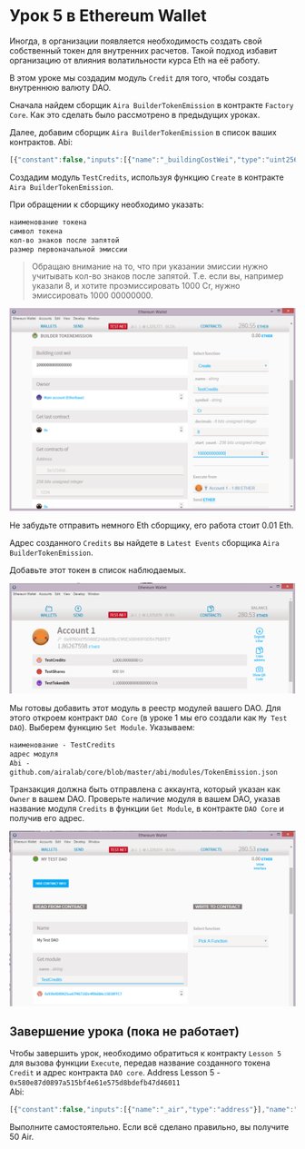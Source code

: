 # Урок 5 в Ethereum Wallet

Иногда, в организации появляется необходимость создать свой собственный токен для внутренних расчетов. Такой подход избавит организацию от влияния волатильности курса Eth на её работу.

В этом уроке мы создадим модуль `Credit` для того, чтобы создать внутреннюю валюту DAO.

Сначала найдем сборщик `Aira BuilderTokenEmission` в контракте `Factory Core`. Как это сделать было рассмотрено в предыдущих уроках.

Далее, добавим сборщик `Aira BuilderTokenEmission` в список ваших контрактов.
Abi:
```js
[{"constant":false,"inputs":[{"name":"_buildingCostWei","type":"uint256"}],"name":"setCost","outputs":[],"type":"function"},{"constant":false,"inputs":[{"name":"_owner","type":"address"}],"name":"delegate","outputs":[],"type":"function"},{"constant":true,"inputs":[],"name":"buildingCostWei","outputs":[{"name":"","type":"uint256"}],"type":"function"},{"constant":false,"inputs":[{"name":"_proposal","type":"address"}],"name":"setProposal","outputs":[],"type":"function"},{"constant":false,"inputs":[{"name":"_name","type":"string"},{"name":"_symbol","type":"string"},{"name":"_decimals","type":"uint8"},{"name":"_start_count","type":"uint256"}],"name":"create","outputs":[{"name":"","type":"address"}],"type":"function"},{"constant":true,"inputs":[],"name":"owner","outputs":[{"name":"","type":"address"}],"type":"function"},{"constant":false,"inputs":[{"name":"_cashflow","type":"address"}],"name":"setCashflow","outputs":[],"type":"function"},{"constant":true,"inputs":[],"name":"getLastContract","outputs":[{"name":"","type":"address"}],"type":"function"},{"constant":true,"inputs":[{"name":"","type":"address"},{"name":"","type":"uint256"}],"name":"getContractsOf","outputs":[{"name":"","type":"address"}],"type":"function"},{"inputs":[{"name":"_buildingCost","type":"uint256"},{"name":"_cashflow","type":"address"},{"name":"_proposal","type":"address"}],"type":"constructor"},{"anonymous":false,"inputs":[{"indexed":true,"name":"sender","type":"address"},{"indexed":true,"name":"instance","type":"address"}],"name":"Builded","type":"event"}]

```  
Создадим модуль `TestCredits`, используя функцию `Create` в контракте `Aira BuilderTokenEmission`.

При обращении к сборщику необходимо указать:

    наименование токена
    символ токена
    кол-во знаков после запятой
    размер первоначальной эмиссии

> Обращаю внимание на то, что при указании эмиссии нужно учитывать кол-во знаков после запятой. Т.е. если вы, например указали 8, и хотите проэмиссировать 1000 Cr, нужно эмиссировать 1000 00000000.

![Screenshot 29](/img/Screenshot_29.png)

Не забудьте отправить немного Eth сборщику, его работа стоит 0.01 Eth.

Адрес созданного `Credits` вы найдете в `Latest Events` сборщика `Aira BuilderTokenEmission`.

Добавьте этот токен в список наблюдаемых.

![Screenshot 30](/img/Screenshot_30.png)

Мы готовы добавить этот модуль в реестр модулей вашего DAO. Для этого откроем контракт `DAO Core` (в уроке 1 мы его создали как `My Test DAO`). Выберем функцию `Set Module`. Указываем:

    наименование - TestCredits
    адрес модуля
    Abi - github.com/airalab/core/blob/master/abi/modules/TokenEmission.json  

Транзакция должна быть отправлена с аккаунта, который указан как `Owner` в вашем DAO. Проверьте наличие модуля в вашем DAO, указав название модуля `Credits` в функции `Get Module`, в контракте `DAO Core` и получив его адрес.

![Screenshot 31](/img/Screenshot_31.png)


## Завершение урока (пока не работает)

Чтобы завершить урок, необходимо обратиться к контракту `Lesson 5` для вызова функции `Execute`, передав название созданного токена `Credit` и адрес контракта `DAO core`.
Address Lesson 5 - `0x580e87d0897a515bf4e61e575d8bdefb47d46011`  
Abi:
```js
[{"constant":false,"inputs":[{"name":"_air","type":"address"}],"name":"setToken","outputs":[],"type":"function"},{"constant":true,"inputs":[],"name":"reward","outputs":[{"name":"","type":"uint256"}],"type":"function"},{"constant":true,"inputs":[],"name":"air","outputs":[{"name":"","type":"address"}],"type":"function"},{"constant":false,"inputs":[{"name":"_reward","type":"uint256"}],"name":"setReward","outputs":[],"type":"function"},{"constant":false,"inputs":[{"name":"_owner","type":"address"}],"name":"delegate","outputs":[],"type":"function"},{"constant":true,"inputs":[],"name":"owner","outputs":[{"name":"","type":"address"}],"type":"function"},{"constant":true,"inputs":[{"name":"","type":"address"}],"name":"isPassed","outputs":[{"name":"","type":"bool"}],"type":"function"},{"constant":false,"inputs":[{"name":"_token_name","type":"string"},{"name":"_dao","type":"address"}],"name":"execute","outputs":[],"type":"function"},{"inputs":[{"name":"_air","type":"address"},{"name":"_reward","type":"uint256"}],"type":"constructor"}]

```  
Выполните самостоятельно. Если всё сделано правильно, вы получите 50 Air.

